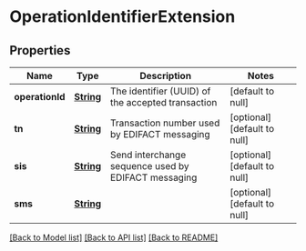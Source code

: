 # OperationIdentifierExtension
## Properties

Name | Type | Description | Notes
------------ | ------------- | ------------- | -------------
**operationId** | [**String**](string.md) | The identifier (UUID) of the accepted transaction | [default to null]
**tn** | [**String**](string.md) | Transaction number used by EDIFACT messaging | [optional] [default to null]
**sis** | [**String**](string.md) | Send interchange sequence used by EDIFACT messaging | [optional] [default to null]
**sms** | [**String**](string.md) |  | [optional] [default to null]

[[Back to Model list]](../README.md#documentation-for-models) [[Back to API list]](../README.md#documentation-for-api-endpoints) [[Back to README]](../README.md)


